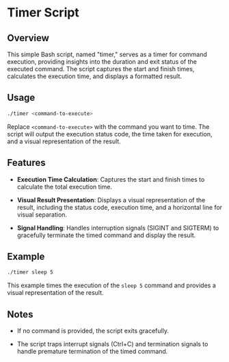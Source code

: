 # Timer Script

## Overview

This simple Bash script, named "timer," serves as a timer for command execution, providing insights into the duration and exit status of the executed command. The script captures the start and finish times, calculates the execution time, and displays a formatted result.

## Usage

```bash
./timer <command-to-execute>
```

Replace `<command-to-execute>` with the command you want to time. The script will output the execution status code, the time taken for execution, and a visual representation of the result.

## Features

- **Execution Time Calculation**: Captures the start and finish times to calculate the total execution time.
  
- **Visual Result Presentation**: Displays a visual representation of the result, including the status code, execution time, and a horizontal line for visual separation.

- **Signal Handling**: Handles interruption signals (SIGINT and SIGTERM) to gracefully terminate the timed command and display the result.

## Example

```bash
./timer sleep 5
```

This example times the execution of the `sleep 5` command and provides a visual representation of the result.

## Notes

- If no command is provided, the script exits gracefully.

- The script traps interrupt signals (Ctrl+C) and termination signals to handle premature termination of the timed command.
